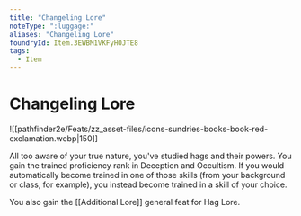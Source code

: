 ```yaml
---
title: "Changeling Lore"
noteType: ":luggage:"
aliases: "Changeling Lore"
foundryId: Item.3EWBM1VKFyHOJTE8
tags:
  - Item
---
```


# Changeling Lore
![[pathfinder2e/Feats/zz_asset-files/icons-sundries-books-book-red-exclamation.webp|150]]

All too aware of your true nature, you've studied hags and their powers. You gain the trained proficiency rank in Deception and Occultism. If you would automatically become trained in one of those skills (from your background or class, for example), you instead become trained in a skill of your choice.

You also gain the [[Additional Lore]] general feat for Hag Lore.
